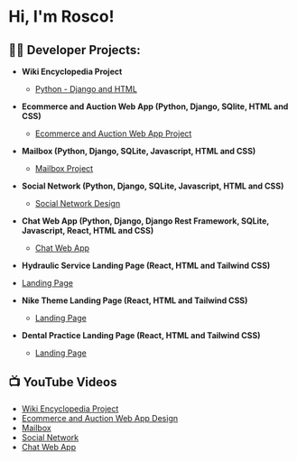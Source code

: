 <h1>Hi, I'm Rosco!</h1>

<h2>👨‍💻 Developer Projects:</h2>

- <b>Wiki Encyclopedia Project</b>
  - [Python - Django and HTML](https://github.com/RoscoAdams/WikiEncyclopedia)
- <b>Ecommerce and Auction Web App (Python, Django, SQlite, HTML and CSS)</b>
  - [Ecommerce and Auction Web App Project](https://github.com/RoscoAdams/Ecommerce)
- <b>Mailbox (Python, Django, SQLite, Javascript, HTML and CSS)</b>
  - [Mailbox Project](https://github.com/RoscoAdams/MailBox)

- <b>Social Network (Python, Django, SQLite, Javascript, HTML and CSS)</b>
  - [Social Network Design](https://github.com/RoscoAdams/SocialNetwork)
 
- <b>Chat Web App (Python, Django, Django Rest Framework, SQLite, Javascript, React, HTML and CSS)</b>
  - [Chat Web App](https://github.com/RoscoAdams/ChatWebApp)

 - <b>Hydraulic Service Landing Page (React, HTML and Tailwind CSS)</b>
  - [Landing Page](https://github.com/RoscoAdams/Hydraulic-Landing-Page)

- <b>Nike Theme Landing Page (React, HTML and Tailwind CSS)</b>
  - [Landing Page](https://github.com/RoscoAdams/Hydraulic-Landing-Page)
 
- <b>Dental Practice Landing Page (React, HTML and Tailwind CSS)</b>
  - [Landing Page](https://github.com/RoscoAdams/Hydraulic-Landing-Page)

<h2>📺 YouTube Videos</h2>

- [Wiki Encyclopedia Project](https://www.youtube.com/watch?v=a83ASGn_V_s)
- [Ecommerce and Auction Web App Design](https://www.youtube.com/watch?v=uHy3oM7NnoU)
- [Mailbox](https://www.youtube.com/watch?v=N-L9hklSlNk)
- [Social Network](https://www.youtube.com/watch?v=OfvdQeh79s0)
- [Chat Web App](https://www.youtube.com/watch?v=E2MwRWxDBkA)

